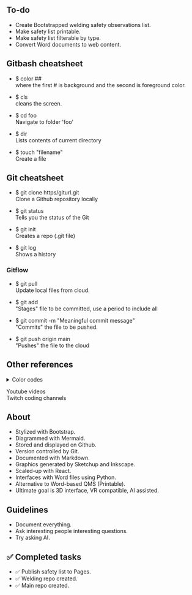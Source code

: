 ## To-do
- Create Bootstrapped welding safety observations list.
- Make safety list printable.
- Make safety list filterable by type.
- Convert Word documents to web content.

## Gitbash cheatsheet
- $ color ## <br>
where the first # is background and the second is foreground color.<br>


- $ cls<br>
cleans the screen.<br>


- $ cd foo<br>
Navigate to folder 'foo'<br>


- $ dir<br>
Lists contents of current directory<br>

- $ touch "filename"<br>
Create a file

## Git cheatsheet

- $ git clone https/giturl.git<br>
Clone a Github repository locally

- $ git status<br>
Tells you the status of the Git

- $ git init<br>
Creates a repo (.git file)

- $ git log<br>
Shows a history

### Gitflow
- $ git pull<br>
Update local files from cloud.

- $ git add<br>
"Stages" file to be committed, use a period to include all

- $ git commit -m "Meaningful commit message"<br>
"Commits" the file to be pushed.

- $ git push origin main<br>
"Pushes" the file to the cloud

## Other references
<details>
<summary>Color codes</summary>
<br>

Character | Color
--- | ---
0	| Black
1	| Blue
2	| Green
3	| Aqua
4	| Red
5	| Purple
6	| Yellow
7	| White
8	| Gray
9	| Light blue
a	| Light green
b	| Light aqua
c	| Light red
d	| Light purple
e	| Light yellow
f	| Bright white
</details>

Youtube videos<br>
Twitch coding channels<br>

## About
- Stylized with Bootstrap.
- Diagrammed with Mermaid.
- Stored and displayed on Github.
- Version controlled by Git.
- Documented with Markdown.
- Graphics generated by Sketchup and Inkscape.
- Scaled-up with React.
- Interfaces with Word files using Python.
- Alternative to Word-based QMS (Printable).
- Ultimate goal is 3D interface, VR compatible, AI assisted.


## Guidelines
- Document everything.
- Ask interesting people interesting questions.
- Try asking AI.

## ✅ Completed tasks
- ✅ Publish safety list to Pages.
- ✅ Welding repo created.
- ✅ Main repo created.
